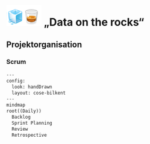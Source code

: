 # <img src="../Dashboards/python/assets/whisk_rox.png"> „Data on the rocks“


## Projektorganisation

### Scrum
```mermaid
---
config:
  look: handDrawn
  layout: cose-bilkent
---
mindmap
root((Daily))
  Backlog
  Sprint Planning
  Review
  Retrospective
```

